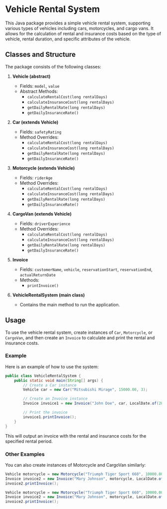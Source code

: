 # Vehicle Rental System

This Java package provides a simple vehicle rental system, supporting various types of vehicles including cars, motorcycles, and cargo vans. It allows for the calculation of rental and insurance costs based on the type of vehicle, rental duration, and specific attributes of the vehicle.

## Classes and Structure

The package consists of the following classes:

1. **Vehicle (abstract)**
   - Fields: `model`, `value`
   - Abstract Methods:
     - `calculateRentalCost(long rentalDays)`
     - `calculateInsuranceCost(long rentalDays)`
     - `getDailyRentalRate(long rentalDays)`
     - `getDailyInsuranceRate()`

2. **Car (extends Vehicle)**
   - Fields: `safetyRating`
   - Method Overrides:
     - `calculateRentalCost(long rentalDays)`
     - `calculateInsuranceCost(long rentalDays)`
     - `getDailyRentalRate(long rentalDays)`
     - `getDailyInsuranceRate()`

3. **Motorcycle (extends Vehicle)**
   - Fields: `riderAge`
   - Method Overrides:
     - `calculateRentalCost(long rentalDays)`
     - `calculateInsuranceCost(long rentalDays)`
     - `getDailyRentalRate(long rentalDays)`
     - `getDailyInsuranceRate()`

4. **CargoVan (extends Vehicle)**
   - Fields: `driverExperience`
   - Method Overrides:
     - `calculateRentalCost(long rentalDays)`
     - `calculateInsuranceCost(long rentalDays)`
     - `getDailyRentalRate(long rentalDays)`
     - `getDailyInsuranceRate()`

5. **Invoice**
   - Fields: `customerName`, `vehicle`, `reservationStart`, `reservationEnd`, `actualReturnDate`
   - Methods:
     - `printInvoice()`

6. **VehicleRentalSystem (main class)**
   - Contains the main method to run the application.

## Usage

To use the vehicle rental system, create instances of `Car`, `Motorcycle`, or `CargoVan`, and then create an `Invoice` to calculate and print the rental and insurance costs.

### Example

Here is an example of how to use the system:

```java
public class VehicleRentalSystem {
    public static void main(String[] args) {
        // Create a Car instance
        Vehicle car = new Car("Mitsubishi Mirage", 15000.00, 3);

        // Create an Invoice instance
        Invoice invoice1 = new Invoice("John Doe", car, LocalDate.of(2024, 6, 3), LocalDate.of(2024, 6, 13), LocalDate.of(2024, 6, 13));

        // Print the invoice
        invoice1.printInvoice();
    }
}
```

This will output an invoice with the rental and insurance costs for the specified rental period.

### Other Examples
You can also create instances of Motorcycle and CargoVan similarly:

```java
Vehicle motorcycle = new Motorcycle("Triumph Tiger Sport 660", 10000.00, 20);
Invoice invoice2 = new Invoice("Mary Johnson", motorcycle, LocalDate.of(2024, 6, 3), LocalDate.of(2024, 6, 13), LocalDate.of(2024, 6, 13));
invoice2.printInvoice();
```

```java
Vehicle motorcycle = new Motorcycle("Triumph Tiger Sport 660", 10000.00, 20);
Invoice invoice2 = new Invoice("Mary Johnson", motorcycle, LocalDate.of(2024, 6, 3), LocalDate.of(2024, 6, 13), LocalDate.of(2024, 6, 13));
invoice2.printInvoice();
```